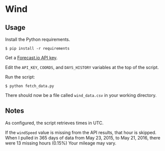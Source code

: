 # Wind

## Usage

Install the Python requirements.

    $ pip install -r requirements

Get a [Forecast.io API key](https://developer.forecast.io).

Edit the `API_KEY`, `COORDS`, and `DAYS_HISTORY` variables at the top of the script.

Run the script:

    $ python fetch_data.py

There should now be a file called `wind_data.csv` in your working directory.

## Notes

As configured, the script retrieves times in UTC.

If the `windSpeed` value is missing from the API results, that hour is skipped. When
I pulled in 365 days of data from May 23, 2015, to May 21, 2016, there were 13
missing hours (0.15%) Your mileage may vary.
